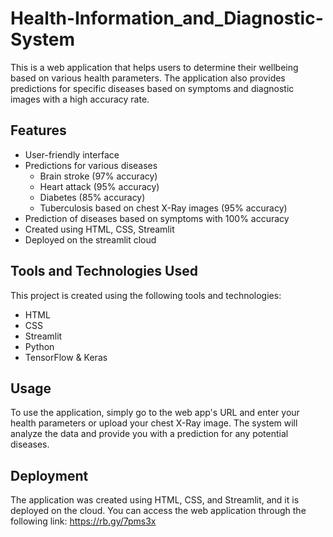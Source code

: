 # Health-Information_and_Diagnostic-System

This is a web application that helps users to determine their wellbeing based on various health parameters. The application also provides predictions for specific diseases based on symptoms and diagnostic images with a high accuracy rate.

## Features
* User-friendly interface
* Predictions for various diseases
    - Brain stroke (97% accuracy)
    - Heart attack (95% accuracy)
    - Diabetes (85% accuracy)
    - Tuberculosis based on chest X-Ray images (95% accuracy)
* Prediction of diseases based on symptoms with 100% accuracy
* Created using HTML, CSS, Streamlit
* Deployed on the streamlit cloud

## Tools and Technologies Used
This project is created using the following tools and technologies:

* HTML
* CSS
* Streamlit
* Python
* TensorFlow & Keras

## Usage
To use the application, simply go to the web app's URL and enter your health parameters or upload your chest X-Ray image. The system will analyze the data and provide you with a prediction for any potential diseases.

## Deployment
The application was created using HTML, CSS, and Streamlit, and it is deployed on the cloud. You can access the web application through the following link:
https://rb.gy/7pms3x
<!-- https://saumyagupta2025-health-information-and-diagnostic-sy-app-6wtwbh.streamlitapp.com/ -->
